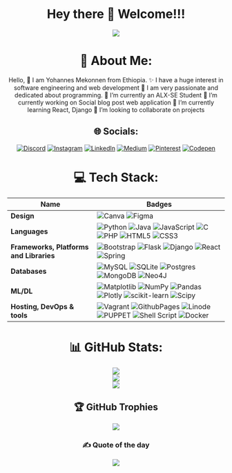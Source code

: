 <div align="center"><h1>Hey there 👋 Welcome!!!</h1></ div>
<div align="center">
<img src="https://github.com/Yohannes90/Yohannes90/assets/116464283/d8cdc4e7-ffb1-46a0-ae40-f698f7e8e9ae" height=auto>
</ div>
<br>

# 💫 About Me:
Hello, 👋 I am Yohannes Mekonnen from Ethiopia. ✨ I have a huge interest in software engineering and web development 🌱 I am very passionate and dedicated about programming.
🔭 I’m currently an ALX-SE Student
🔭 I’m currently working on Social blog post web application
🌱 I’m currently learning React, Django
👯 I’m looking to collaborate on projects<br>

## 🌐 Socials:
[![Discord](https://img.shields.io/badge/Discord-%237289DA.svg?logo=discord&logoColor=white)](https://discord.gg/Yohannes90) [![Instagram](https://img.shields.io/badge/Instagram-%23E4405F.svg?logo=Instagram&logoColor=white)](https://instagram.com/Yohannes90) [![LinkedIn](https://img.shields.io/badge/LinkedIn-%230077B5.svg?logo=linkedin&logoColor=white)](https://linkedin.com/in/Yohannes90) [![Medium](https://img.shields.io/badge/Medium-12100E?logo=medium&logoColor=white)](https://medium.com/@Yohannes90) [![Pinterest](https://img.shields.io/badge/Pinterest-%23E60023.svg?logo=Pinterest&logoColor=white)](https://pinterest.com/mekonnenyohannes90) [![Codepen](https://img.shields.io/badge/Codepen-000000?style=for-the-badge&logo=codepen&logoColor=white)](https://codepen.io/@Yohannes-Mekonnen) 

# 💻 Tech Stack:

Name | Badges
---- | ----
**Design**  |  ![Canva](https://img.shields.io/badge/Canva-%2300C4CC.svg?style=for-the-badge&logo=Canva&logoColor=white) ![Figma](https://img.shields.io/badge/figma-%23F24E1E.svg?style=for-the-badge&logo=figma&logoColor=white)
**Languages**  |  ![Python](https://img.shields.io/badge/python-3670A0?style=for-the-badge&logo=python&logoColor=ffdd54) ![Java](https://img.shields.io/badge/java-%23ED8B00.svg?style=for-the-badge&logo=openjdk&logoColor=white) ![JavaScript](https://img.shields.io/badge/javascript-%23323330.svg?style=for-the-badge&logo=javascript&logoColor=%23F7DF1E) ![C](https://img.shields.io/badge/c-%2300599C.svg?style=for-the-badge&logo=c&logoColor=white) ![PHP](https://img.shields.io/badge/php-%23777BB4.svg?style=for-the-badge&logo=php&logoColor=white) ![HTML5](https://img.shields.io/badge/html5-%23E34F26.svg?style=for-the-badge&logo=html5&logoColor=white) ![CSS3](https://img.shields.io/badge/css3-%231572B6.svg?style=for-the-badge&logo=css3&logoColor=white)
**Frameworks, Platforms and Libraries** | ![Bootstrap](https://img.shields.io/badge/bootstrap-%238511FA.svg?style=for-the-badge&logo=bootstrap&logoColor=white) ![Flask](https://img.shields.io/badge/flask-%23000.svg?style=for-the-badge&logo=flask&logoColor=white)  ![Django](https://img.shields.io/badge/django-%23092E20.svg?style=for-the-badge&logo=django&logoColor=white) ![React](https://img.shields.io/badge/react-%2320232a.svg?style=for-the-badge&logo=react&logoColor=%2361DAFB) ![Spring](https://img.shields.io/badge/spring-%236DB33F.svg?style=for-the-badge&logo=spring&logoColor=white) 
**Databases**  | ![MySQL](https://img.shields.io/badge/mysql-%2300000f.svg?style=for-the-badge&logo=mysql&logoColor=white) ![SQLite](https://img.shields.io/badge/sqlite-%2307405e.svg?style=for-the-badge&logo=sqlite&logoColor=white) ![Postgres](https://img.shields.io/badge/postgres-%23316192.svg?style=for-the-badge&logo=postgresql&logoColor=white) ![MongoDB](https://img.shields.io/badge/MongoDB-%234ea94b.svg?style=for-the-badge&logo=mongodb&logoColor=white) ![Neo4J](https://img.shields.io/badge/Neo4j-008CC1?style=for-the-badge&logo=neo4j&logoColor=white)
**ML/DL**  | ![Matplotlib](https://img.shields.io/badge/Matplotlib-%23ffffff.svg?style=for-the-badge&logo=Matplotlib&logoColor=black) ![NumPy](https://img.shields.io/badge/numpy-%23013243.svg?style=for-the-badge&logo=numpy&logoColor=white) ![Pandas](https://img.shields.io/badge/pandas-%23150458.svg?style=for-the-badge&logo=pandas&logoColor=white) ![Plotly](https://img.shields.io/badge/Plotly-%233F4F75.svg?style=for-the-badge&logo=plotly&logoColor=white) ![scikit-learn](https://img.shields.io/badge/scikit--learn-%23F7931E.svg?style=for-the-badge&logo=scikit-learn&logoColor=white) ![Scipy](https://img.shields.io/badge/SciPy-%230C55A5.svg?style=for-the-badge&logo=scipy&logoColor=%white)
**Hosting, DevOps & tools**   | ![Vagrant](https://img.shields.io/badge/vagrant-%231563FF.svg?style=for-the-badge&logo=vagrant&logoColor=white) ![GithubPages](https://img.shields.io/badge/github%20pages-121013?style=for-the-badge&logo=github&logoColor=white) ![Linode](https://img.shields.io/badge/linode-00A95C?style=for-the-badge&logo=linode&logoColor=white) ![PUPPET](https://img.shields.io/badge/Puppet-02303A.svg?style=for-the-badge&logo=Puppet&logoColor=white&color=%23FFAE1A) ![Shell Script](https://img.shields.io/badge/shell_script-%23121011.svg?style=for-the-badge&logo=gnu-bash&logoColor=white) ![Docker](https://img.shields.io/badge/docker-%230db7ed.svg?style=for-the-badge&logo=docker&logoColor=white)

# 📊 GitHub Stats:
![](https://github-readme-stats.vercel.app/api?username=Yohannes90&theme=darcula&hide_border=false&include_all_commits=false&count_private=true)<br/>
![](https://github-readme-streak-stats.herokuapp.com/?user=Yohannes90&theme=darcula&hide_border=true)<br/>
![](https://github-readme-stats.vercel.app/api/top-langs/?username=Yohannes90&theme=darcula&hide_border=true&include_all_commits=true&count_private=true&layout=compact)

## 🏆 GitHub Trophies
![](https://github-profile-trophy.vercel.app/?username=Yohannes90&theme=dracula&no-frame=false&no-bg=false&margin-w=4)

### ✍️ Quote of the day
![](https://quotes-github-readme.vercel.app/api?type=horizontal&theme=tokyonight)

<!-- Proudly created with GPRM ( https://gprm.itsvg.in ) -->
